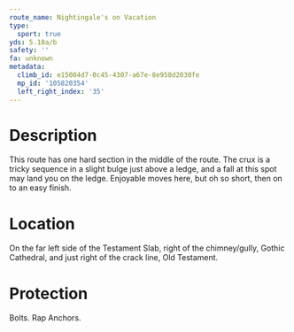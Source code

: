 ```yaml
---
route_name: Nightingale's on Vacation
type:
  sport: true
yds: 5.10a/b
safety: ''
fa: unknown
metadata:
  climb_id: e15004d7-0c45-4307-a67e-8e958d2030fe
  mp_id: '105820354'
  left_right_index: '35'
---
```

# Description
This route has one hard section in the middle of the route.  The crux is a tricky sequence in a slight bulge just above a ledge, and a fall at this spot may land you on the ledge.  Enjoyable moves here, but oh so short, then on to an easy finish.

# Location
On the far left side of the Testament Slab, right of the chimney/gully, Gothic Cathedral, and  just right of the crack line, Old Testament.

# Protection
Bolts.  Rap Anchors.
